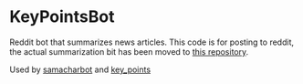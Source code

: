 KeyPointsBot
============

Reddit bot that summarizes news articles. This code is for posting to reddit, the actual summarization bit has been moved to [this repository](https://github.com/lekhakpadmanabh/Summarizer).

Used by [samacharbot](http://reddit.com/user/samacharbot) and [key_points](http://reddit.com/user/key_points)
